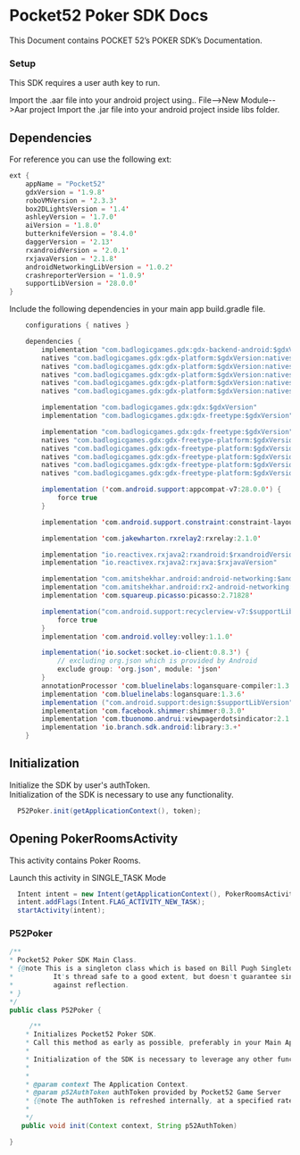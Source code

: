 # Pocket52 Poker SDK Docs

This Document contains POCKET 52’s POKER SDK’s Documentation.

### Setup

This SDK requires a user auth key to run.

Import the .aar file into your android project using.. File-->New Module-->Aar project
Import the .jar file into your android project inside libs folder.


## Dependencies

For reference you can use the following ext:


```java
ext {
    appName = "Pocket52"
    gdxVersion = '1.9.8'
    roboVMVersion = '2.3.3'
    box2DLightsVersion = '1.4'
    ashleyVersion = '1.7.0'
    aiVersion = '1.8.0'
    butterknifeVersion = '8.4.0'
    daggerVersion = '2.13'
    rxandroidVersion = '2.0.1'
    rxjavaVersion = '2.1.8'
    androidNetworkingLibVersion = '1.0.2'
    crashreporterVersion = '1.0.9'
    supportLibVersion = '28.0.0'
}
```

Include the following dependencies in your main app build.gradle file.

```java
    configurations { natives }

    dependencies {
        implementation "com.badlogicgames.gdx:gdx-backend-android:$gdxVersion"
        natives "com.badlogicgames.gdx:gdx-platform:$gdxVersion:natives-armeabi"
        natives "com.badlogicgames.gdx:gdx-platform:$gdxVersion:natives-armeabi-v7a"
        natives "com.badlogicgames.gdx:gdx-platform:$gdxVersion:natives-arm64-v8a"
        natives "com.badlogicgames.gdx:gdx-platform:$gdxVersion:natives-x86"
        natives "com.badlogicgames.gdx:gdx-platform:$gdxVersion:natives-x86_64"

        implementation "com.badlogicgames.gdx:gdx:$gdxVersion"
        implementation "com.badlogicgames.gdx:gdx-freetype:$gdxVersion"

        implementation "com.badlogicgames.gdx:gdx-freetype:$gdxVersion"
        natives "com.badlogicgames.gdx:gdx-freetype-platform:$gdxVersion:natives-armeabi"
        natives "com.badlogicgames.gdx:gdx-freetype-platform:$gdxVersion:natives-armeabi-v7a"
        natives "com.badlogicgames.gdx:gdx-freetype-platform:$gdxVersion:natives-arm64-v8a"
        natives "com.badlogicgames.gdx:gdx-freetype-platform:$gdxVersion:natives-x86"
        natives "com.badlogicgames.gdx:gdx-freetype-platform:$gdxVersion:natives-x86_64"

        implementation ('com.android.support:appcompat-v7:28.0.0') {
            force true
        }

        implementation 'com.android.support.constraint:constraint-layout:1.1.3'

        implementation 'com.jakewharton.rxrelay2:rxrelay:2.1.0'

        implementation "io.reactivex.rxjava2:rxandroid:$rxandroidVersion"
        implementation "io.reactivex.rxjava2:rxjava:$rxjavaVersion"

        implementation "com.amitshekhar.android:android-networking:$androidNetworkingLibVersion"
        implementation "com.amitshekhar.android:rx2-android-networking:$androidNetworkingLibVersion"
        implementation 'com.squareup.picasso:picasso:2.71828'

        implementation("com.android.support:recyclerview-v7:$supportLibVersion") {
            force true
        }
        implementation 'com.android.volley:volley:1.1.0'

        implementation('io.socket:socket.io-client:0.8.3') {
            // excluding org.json which is provided by Android
            exclude group: 'org.json', module: 'json'
        }
        annotationProcessor 'com.bluelinelabs:logansquare-compiler:1.3.6'
        implementation 'com.bluelinelabs:logansquare:1.3.6'
        implementation ("com.android.support:design:$supportLibVersion")
        implementation 'com.facebook.shimmer:shimmer:0.3.0'
        implementation 'com.tbuonomo.andrui:viewpagerdotsindicator:2.1.2'
        implementation 'io.branch.sdk.android:library:3.+'
    }
   ```

## Initialization
   Initialize the SDK by user's authToken.   
   Initialization of the SDK is necessary to use any functionality.
   
   ```java
     P52Poker.init(getApplicationContext(), token);
   ```

## Opening PokerRoomsActivity
   This activity contains Poker Rooms.
   
   Launch this activity in SINGLE_TASK Mode
   ```java
     Intent intent = new Intent(getApplicationContext(), PokerRoomsActivity.class);
     intent.addFlags(Intent.FLAG_ACTIVITY_NEW_TASK);
     startActivity(intent);       
   ```
  

### P52Poker

 ```java
/**
* Pocket52 Poker SDK Main Class.
* {@note This is a singleton class which is based on Bill Pugh Singleton Implementation.
*          It's thread safe to a good extent, but doesn't guarantee single instance
*          against reflection.
* }
*/
public class P52Poker { 

      /**
     * Initializes Pocket52 Poker SDK.
     * Call this method as early as possible, preferably in your Main Application class.
     *
     * Initialization of the SDK is necessary to leverage any other functionality in the SDK.
     *
     *
     * @param context The Application Context.
     * @param p52AuthToken authToken provided by Pocket52 Game Server
     * {@note The authToken is refreshed internally, at a specified rate and cannot be configured at runtime.}
     *
     */
    public void init(Context context, String p52AuthToken)

}
```



